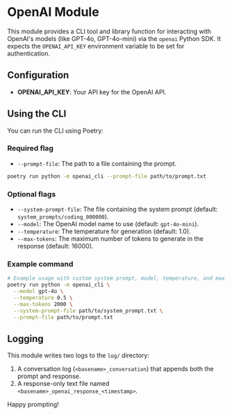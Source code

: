 # OpenAI Module

This module provides a CLI tool and library function for interacting with OpenAI's models (like GPT-4o, GPT-4o-mini) via the `openai` Python SDK. It expects the `OPENAI_API_KEY` environment variable to be set for authentication.

## Configuration

- **OPENAI_API_KEY**: Your API key for the OpenAI API.

## Using the CLI

You can run the CLI using Poetry:

### Required flag

*   `--prompt-file`: The path to a file containing the prompt.

```bash
poetry run python -m openai_cli --prompt-file path/to/prompt.txt
```

### Optional flags

*   `--system-prompt-file`: The file containing the system prompt (default: `system_prompts/coding_000000`).
*   `--model`: The OpenAI model name to use (default: `gpt-4o-mini`).
*   `--temperature`: The temperature for generation (default: 1.0).
*   `--max-tokens`: The maximum number of tokens to generate in the response (default: 16000).

### Example command

```bash
# Example usage with custom system prompt, model, temperature, and max tokens.
poetry run python -m openai_cli \
  --model gpt-4o \
  --temperature 0.5 \
  --max-tokens 2000 \
  --system-prompt-file path/to/system_prompt.txt \
  --prompt-file path/to/prompt.txt
```

## Logging

This module writes two logs to the `log/` directory:

1.  A conversation log (`<basename>_conversation`) that appends both the prompt and response.
2.  A response-only text file named `<basename>_openai_response_<timestamp>`.

Happy prompting!
